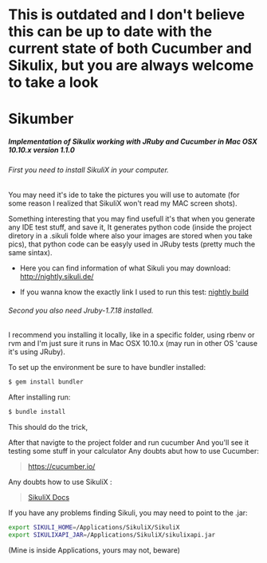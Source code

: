 # This is outdated and I don't believe this can be up to date with the current state of both Cucumber and Sikulix, but you are always welcome to take a look

# Sikumber
##### Implementation of Sikulix working with JRuby and Cucumber in Mac OSX 10.10.x version 1.1.0


###### First you need to install SikuliX in your computer. 
You may need it's ide to take the pictures you will use to automate (for some reason I realized that SikuliX won't read my MAC screen shots). 

 Something interesting that you may find usefull it's that when you generate any IDE test stuff, and save it, It generates python code (inside the project diretory in a .sikuli folde where also your images are stored when you take pics), that python code can be easyly used in JRuby tests (pretty much the same sintax). 

- Here you can find information of what Sikuli you may download: http://nightly.sikuli.de/ 

- If you wanna know the exactly link I used to run this test: [nightly build](https://oss.sonatype.org/content/groups/public/com/sikulix/sikulixsetup/1.1.0-SNAPSHOT/sikulixsetup-1.1.0-20150723.231118-137-forsetup.jar)

###### Second you also need Jruby-1.7.18 installed. 
I recommend you installing it locally, like in a specific folder, using rbenv or rvm and I'm just sure it runs in Mac OSX 10.10.x (may run in other OS 'cause it's using JRuby).

To set up the environment be sure to have bundler installed: 

```sh
$ gem install bundler
```
After installing run: 
```sh
$ bundle install 
``` 

This should do the trick,

After that navigte to the project folder and run cucumber And you'll see it testing some stuff in your calculator Any doubts abut how to use Cucumber: 
>https://cucumber.io/ 

Any doubts how to use SikuliX :
>[SikuliX Docs](http://sikulix-2014.readthedocs.org/en/latest/index.html)

If you have any problems finding Sikuli, you may need to point to the .jar: 
```sh
export SIKULI_HOME=/Applications/SikuliX/SikuliX
export SIKULIXAPI_JAR=/Applications/SikuliX/sikulixapi.jar
``` 
(Mine is inside Applications, yours may not, beware)
